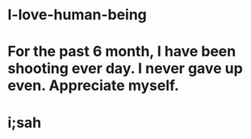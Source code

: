 # I-love-human-being
# For the past 6 month, I have been shooting ever day. I never gave up even. Appreciate myself.
# i;sah
